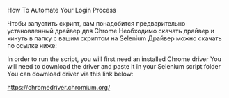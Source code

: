 How To Automate Your Login Process

Чтобы запустить скрипт, вам понадобится предварительно установленный драйвер для Chrome
Необходимо скачать драйвер и кинуть в папку с вашим скриптом на Selenium
Драйвер можно скачать по ссылке ниже:

In order to run the script, you will first need an installed Chrome driver
You will need to download the driver and paste it in your Selenium script folder
You can download driver via this link below:

https://chromedriver.chromium.org/
